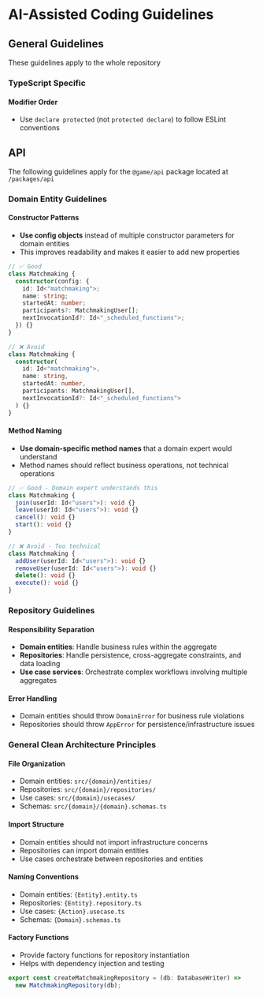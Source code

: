 # AI-Assisted Coding Guidelines

## General Guidelines

These guidelines apply to the whole repository

### TypeScript Specific

#### Modifier Order

- Use `declare protected` (not `protected declare`) to follow ESLint conventions

## API

The following guidelines apply for the `@game/api` package located at `/packages/api`

### Domain Entity Guidelines

#### Constructor Patterns

- **Use config objects** instead of multiple constructor parameters for domain entities
- This improves readability and makes it easier to add new properties

```typescript
// ✅ Good
class Matchmaking {
  constructor(config: {
    id: Id<"matchmaking">;
    name: string;
    startedAt: number;
    participants?: MatchmakingUser[];
    nextInvocationId?: Id<"_scheduled_functions">;
  }) {}
}

// ❌ Avoid
class Matchmaking {
  constructor(
    id: Id<"matchmaking">,
    name: string,
    startedAt: number,
    participants: MatchmakingUser[],
    nextInvocationId?: Id<"_scheduled_functions">
  ) {}
}
```

#### Method Naming

- **Use domain-specific method names** that a domain expert would understand
- Method names should reflect business operations, not technical operations

```typescript
// ✅ Good - Domain expert understands this
class Matchmaking {
  join(userId: Id<"users">): void {}
  leave(userId: Id<"users">): void {}
  cancel(): void {}
  start(): void {}
}

// ❌ Avoid - Too technical
class Matchmaking {
  addUser(userId: Id<"users">): void {}
  removeUser(userId: Id<"users">): void {}
  delete(): void {}
  execute(): void {}
}
```

### Repository Guidelines

#### Responsibility Separation

- **Domain entities**: Handle business rules within the aggregate
- **Repositories**: Handle persistence, cross-aggregate constraints, and data loading
- **Use case services**: Orchestrate complex workflows involving multiple aggregates

#### Error Handling

- Domain entities should throw `DomainError` for business rule violations
- Repositories should throw `AppError` for persistence/infrastructure issues

### General Clean Architecture Principles

#### File Organization

- Domain entities: `src/{domain}/entities/`
- Repositories: `src/{domain}/repositories/`
- Use cases: `src/{domain}/usecases/`
- Schemas: `src/{domain}/{domain}.schemas.ts`

#### Import Structure

- Domain entities should not import infrastructure concerns
- Repositories can import domain entities
- Use cases orchestrate between repositories and entities

#### Naming Conventions

- Domain entities: `{Entity}.entity.ts`
- Repositories: `{Entity}.repository.ts`
- Use cases: `{Action}.usecase.ts`
- Schemas: `{Domain}.schemas.ts`

#### Factory Functions

- Provide factory functions for repository instantiation
- Helps with dependency injection and testing

```typescript
export const createMatchmakingRepository = (db: DatabaseWriter) =>
  new MatchmakingRepository(db);
```
